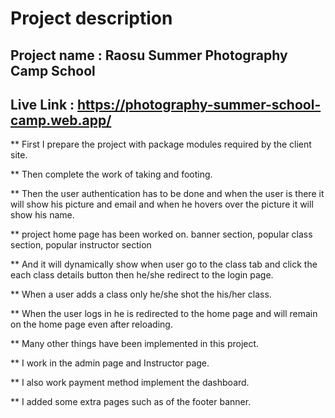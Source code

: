 # **Project description**

## **Project name : Raosu Summer Photography Camp School**

## Live Link : <https://photography-summer-school-camp.web.app/>

** First I prepare the project with package modules required by the client site.

** Then complete the work of taking and footing.

** Then the user authentication has to be done and when the user is there it will show his picture and email and when he hovers over the picture it will show his name.

**  project home page has been worked on. banner section, popular class section, popular instructor section

** And it will dynamically show when user go to the class tab and click the each class details button then he/she redirect to the login page.

** When a user adds a class only he/she shot the his/her class.

** When the user logs in he is redirected to the home page and will remain on the home page even after reloading.

** Many other things have been implemented in this project.

** I work in the admin page and Instructor page.

** I also work payment method implement the dashboard.

** I added some extra pages such as of the footer banner.
